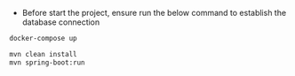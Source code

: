 - Before start the project, ensure run the below command to establish the database connection
```bash
docker-compose up
```

```bash
mvn clean install
mvn spring-boot:run
```
